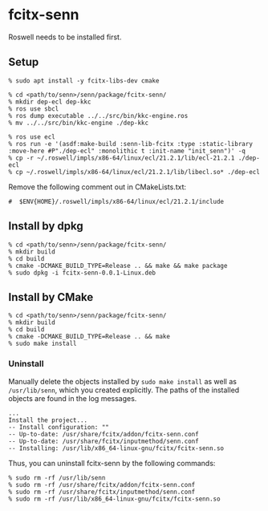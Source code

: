 # fcitx-senn

Roswell needs to be installed first.

## Setup

```
% sudo apt install -y fcitx-libs-dev cmake

% cd <path/to/senn>/senn/package/fcitx-senn/
% mkdir dep-ecl dep-kkc
% ros use sbcl
% ros dump executable ../../src/bin/kkc-engine.ros
% mv ../../src/bin/kkc-engine ./dep-kkc

% ros use ecl
% ros run -e '(asdf:make-build :senn-lib-fcitx :type :static-library :move-here #P"./dep-ecl" :monolithic t :init-name "init_senn")' -q
% cp -r ~/.roswell/impls/x86-64/linux/ecl/21.2.1/lib/ecl-21.2.1 ./dep-ecl
% cp ~/.roswell/impls/x86-64/linux/ecl/21.2.1/lib/libecl.so* ./dep-ecl
```

Remove the following comment out in CMakeLists.txt:
```
#  $ENV{HOME}/.roswell/impls/x86-64/linux/ecl/21.2.1/include 
```

## Install by dpkg

```
% cd <path/to/senn>/senn/package/fcitx-senn/
% mkdir build
% cd build
% cmake -DCMAKE_BUILD_TYPE=Release .. && make && make package
% sudo dpkg -i fcitx-senn-0.0.1-Linux.deb
```

## Install by CMake

```
% cd <path/to/senn>/senn/package/fcitx-senn/
% mkdir build
% cd build
% cmake -DCMAKE_BUILD_TYPE=Release .. && make
% sudo make install
```

### Uninstall

Manually delete the objects installed by `sudo make install` as well as `/usr/lib/senn`, which you created explicitly.
The paths of the installed objects are found in the log messages.

```
...
Install the project...
-- Install configuration: ""
-- Up-to-date: /usr/share/fcitx/addon/fcitx-senn.conf
-- Up-to-date: /usr/share/fcitx/inputmethod/senn.conf
-- Installing: /usr/lib/x86_64-linux-gnu/fcitx/fcitx-senn.so
```

Thus, you can uninstall fcitx-senn by the following commands:

```
% sudo rm -rf /usr/lib/senn
% sudo rm -rf /usr/share/fcitx/addon/fcitx-senn.conf
% sudo rm -rf /usr/share/fcitx/inputmethod/senn.conf
% sudo rm -rf /usr/lib/x86_64-linux-gnu/fcitx/fcitx-senn.so
```
